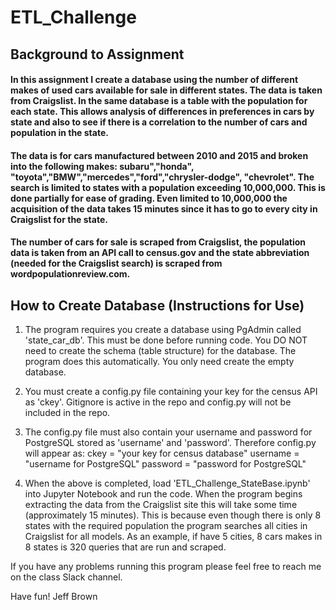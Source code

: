 # ETL_Challenge

## Background to Assignment
#### In this assignment I create a database using the number of different makes of used cars available for sale in different states.  The data is taken from Craigslist.  In the same database is a table with the population for each state.  This allows analysis of differences in preferences in cars by state and also to see if there is a correlation to the number of cars and population in the state.

#### The data is for cars manufactured between 2010 and 2015 and broken into the following makes: subaru","honda", "toyota","BMW","mercedes","ford","chrysler-dodge", "chevrolet".  The search is limited to states with a population exceeding 10,000,000.  This is done partially for ease of grading.  Even limited to 10,000,000 the acquisition of the data takes 15 minutes since it has to go to every city in Craigslist for the state.

#### The number of cars for sale is scraped from Craigslist, the population data is taken from an API call to census.gov and the state abbreviation (needed for the Craigslist search) is scraped from wordpopulationreview.com.


## How to Create Database (Instructions for Use)
1. The program requires you create a database using PgAdmin called 'state_car_db'.   This must be done before running code.  You DO NOT need to create the schema (table structure) for the database.  The program does this automatically.  You only need create the empty database.

2. You must create a config.py file containing your key for the census API as 'ckey'.  Gitignore is active in the repo and config.py will not be included in the repo.

3. The config.py file must also contain your username and password for PostgreSQL stored as 'username' and 'password'.  Therefore config.py will appear as:
  ckey = "your key for census database"
  username = "username for PostgreSQL"
  password = "password for PostgreSQL"

4. When the above is completed, load 'ETL_Challenge_StateBase.ipynb' into Jupyter Notebook and run the code.  When the program begins extracting the data from the Craigslist site this will take some time (approximately 15 minutes).  This is because even though there is only 8 states with the required population the program searches all cities in Craigslist for all models.  As an example, if have 5 cities, 8 cars makes in 8 states is 320 queries that are run and scraped.  

If you have any problems running this program please feel free to reach me on the class Slack channel.

Have fun!
Jeff Brown
